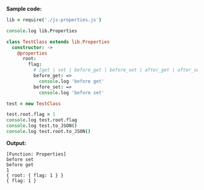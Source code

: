 __Sample code:__
```coffee
lib = require('./js-properties.js')

console.log lib.Properties

class TestClass extends lib.Properties
  constructor: ->
    @properties
      root:
        flag:
          # [get | set | before_get | before_set | after_get | after_set]: =>
          before_get: =>
            console.log 'before get'
          before_set: =>
            console.log 'before set'

test = new TestClass

test.root.flag = 1
console.log test.root.flag
console.log test.to_JSON()
console.log test.root.to_JSON()
```
__Output:__
    
    [Function: Properties]
    before set
    before get
    1
    { root: { flag: 1 } }
    { flag: 1 }

